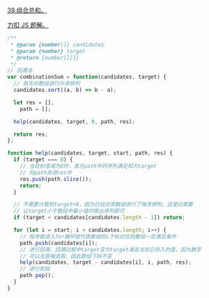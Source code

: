 [39.组合总和。](https://leetcode-cn.com/problems/combination-sum/submissions/)

[力扣 JS 题解。](https://github.com/GuYueJiaJie/blog/blob/master/%E7%AE%97%E6%B3%95%E4%B8%8E%E6%95%B0%E6%8D%AE%E7%BB%93%E6%9E%84/README.md)

```javascript
/**
 * @param {number[]} candidates
 * @param {number} target
 * @return {number[][]}
 */
// 回溯法
var combinationSum = function(candidates, target) {
  // 首先对数组进行升序排列
  candidates.sort((a, b) => b - a);

  let res = [],
    path = [];

  help(candidates, target, 0, path, res);

  return res;
};

function help(candidates, target, start, path, res) {
  if (target === 0) {
    // 当目标值减为0时，表示path中的序列满足和为target
    // 将path存进res中
    res.push(path.slice());
    return;
  }

  // 不需要计算到target<0，因为已经对原数组进行了降序排列，这里只需要
  // 让target小于数组中最小值时跳出序列即可
  if (target < candidates[candidates.length - 1]) return;

  for (let i = start; i < candidates.length; i++) {
    // 程序能进入for循环就代表数组的i下标对应的数组一定满足条件
    path.push(candidates[i]);
    // 进行回溯，回溯过程中target变为target减去当前已存入的值，因为数字
    // 可以无限被选取，因此数组下标不变
    help(candidates, target - candidates[i], i, path, res);
    // 进行剪枝
    path.pop();
  }
}
```

